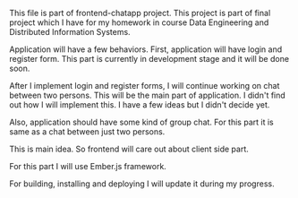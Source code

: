 This file is part of frontend-chatapp project. This project is part of final project which I have for my homework in course Data Engineering and Distributed Information Systems. 

Application will have a few behaviors. 
First, application will have login and register form.
This part is currently in development stage and it will be done soon.

After I implement login and register forms, I will continue working on chat between two persons. This will be the main part of application. I didn't find out how I will implement this. I have a few ideas but I didn't decide yet. 

Also, application should have some kind of group chat. For this part it is same as a chat between just two persons.

This is main idea. So frontend will care out about client side part.

For this part I will use Ember.js framework. 

For building, installing and deploying I will update it during my progress.
